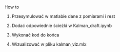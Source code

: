 How to

1. Przesymulować w matlabie dane z pomiarami i rest

2. Dodać odpowiednie ścieżki w Kalman_draft.ipynb

4. Wykonać kod do końca

5. Wizualizować w pliku kalman_viz.mlx
